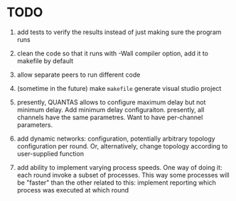 # TODO

1. add tests to verify the results instead of just making sure the program runs


1. clean the code so that it runs with -Wall compiler option, add it to makefile by default

1. allow separate peers to run different code

1. (sometime in the future) make `makefile` generate visual studio project

1. presently, QUANTAS allows to configure maximum delay but not minimum delay. Add minimum delay configuraiton. presently, all channels have the same parametres. 
   Want to have per-channel parameters. 

1. add dynamic networks: configuration, potentially arbitrary topology configuration per round. Or, alternatively, change topology according to user-supplied function

1. add ability to implement varying process speeds. One way of doing it: each round invoke a subset of processes. This way some processes will be "faster" than the other
   related to this: implement reporting which process was executed at which round
   
